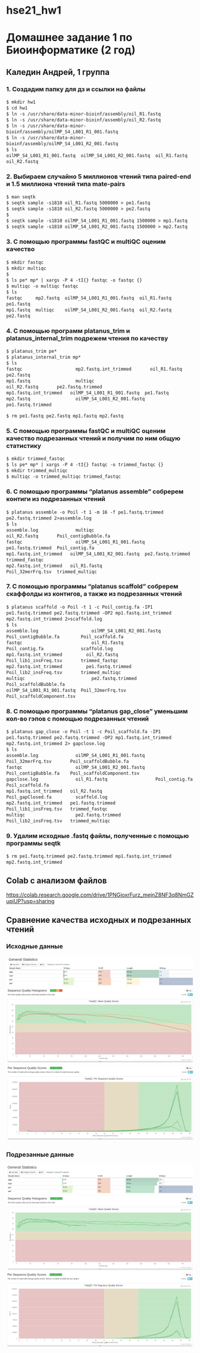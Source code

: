 # hse21_hw1

# Домашнее задание 1 по Биоинформатике (2 год) #

## Каледин Андрей, 1 группа ##

### 1. Создадим папку для дз и ссылки на файлы ###
```
$ mkdir hw1
$ cd hw1
$ ln -s /usr/share/data-minor-bioinf/assembly/oil_R1.fastq
$ ln -s /usr/share/data-minor-bioinf/assembly/oil_R2.fastq
$ ln -s /usr/share/data-minor-bioinf/assembly/oilMP_S4_L001_R1_001.fastq
$ ln -s /usr/share/data-minor-bioinf/assembly/oilMP_S4_L001_R2_001.fastq
$ ls
oilMP_S4_L001_R1_001.fastq  oilMP_S4_L001_R2_001.fastq	oil_R1.fastq  oil_R2.fastq
```

### 2. Выбираем случайно 5 миллионов чтений типа paired-end и 1.5 миллиона чтений типа mate-pairs ###
```
$ man seqtk
$ seqtk sample -s1810 oil_R1.fastq 5000000 > pe1.fastq
$ seqtk sample -s1810 oil_R2.fastq 5000000 > pe2.fastq
$ 
$ seqtk sample -s1810 oilMP_S4_L001_R1_001.fastq 1500000 > mp1.fastq
$ seqtk sample -s1810 oilMP_S4_L001_R2_001.fastq 1500000 > mp2.fastq
```

### 3. С помощью программы fastQC и multiQC оценим качество ###
```
$ mkdir fastqc
$ mkdir multiqc
$ 
$ ls pe* mp* | xargs -P 4 -tI{} fastqc -o fastqc {}
$ multiqc -o multiqc fastqc
$ ls                
fastqc	   mp2.fastq  oilMP_S4_L001_R1_001.fastq  oil_R1.fastq	pe1.fastq
mp1.fastq  multiqc    oilMP_S4_L001_R2_001.fastq  oil_R2.fastq	pe2.fastq
```

### 4. С помощью программ platanus_trim и platanus_internal_trim подрежем чтения по качеству ###
```
$ platanus_trim pe*
$ platanus_internal_trim mp*
$ ls
fastqc		              mp2.fastq.int_trimmed	      oil_R1.fastq       pe2.fastq
mp1.fastq	              multiqc			                oil_R2.fastq       pe2.fastq.trimmed
mp1.fastq.int_trimmed   oilMP_S4_L001_R1_001.fastq  pe1.fastq
mp2.fastq	              oilMP_S4_L001_R2_001.fastq  pe1.fastq.trimmed
```
```
$ rm pe1.fastq pe2.fastq mp1.fastq mp2.fastq
```

### 5. С помощью программы fastQC и multiQC оценим качество подрезанных чтений и получим по ним общую статистику ###
```
$ mkdir trimmed_fastqc
$ ls pe* mp* | xargs -P 4 -tI{} fastqc -o trimmed_fastqc {}
$ mkdir trimmed_multiqc
$ multiqc -o trimmed_multiqc trimmed_fastqc
```

### 6. С помощью программы “platanus assemble” собререм контиги из подрезанных чтений ###
```
$ platanus assemble -o Poil -t 1 -m 16 -f pe1.fastq.trimmed pe2.fastq.trimmed 2>assemble.log
$ ls
assemble.log	          multiqc			                oil_R2.fastq       Poil_contigBubble.fa
fastqc		              oilMP_S4_L001_R1_001.fastq  pe1.fastq.trimmed  Poil_contig.fa
mp1.fastq.int_trimmed   oilMP_S4_L001_R2_001.fastq  pe2.fastq.trimmed  trimmed_fastqc
mp2.fastq.int_trimmed   oil_R1.fastq		            Poil_32merFrq.tsv  trimmed_multiqc
```

### 7. С помощью программы “platanus scaffold” собререм скаффолды из контигов, а также из подрезанных чтений ###
```
$ platanus scaffold -o Poil -t 1 -c Poil_contig.fa -IP1 pe1.fastq.trimmed pe2.fastq.trimmed -OP2 mp1.fastq.int_trimmed mp2.fastq.int_trimmed 2>scaffold.log
$ ls
assemble.log		            oilMP_S4_L001_R2_001.fastq	Poil_contigBubble.fa	    Poil_scaffold.fa
fastqc			                oil_R1.fastq		            Poil_contig.fa		        scaffold.log
mp1.fastq.int_trimmed	      oil_R2.fastq		            Poil_lib1_insFreq.tsv	    trimmed_fastqc
mp2.fastq.int_trimmed	      pe1.fastq.trimmed		        Poil_lib2_insFreq.tsv	    trimmed_multiqc
multiqc			                pe2.fastq.trimmed		        Poil_scaffoldBubble.fa
oilMP_S4_L001_R1_001.fastq  Poil_32merFrq.tsv		        Poil_scaffoldComponent.tsv
```

### 8. С помощью программы “platanus gap_close” уменьшим кол-во гэпов с помощью подрезанных чтений ###
```
$ platanus gap_close -o Poil -t 1 -c Poil_scaffold.fa -IP1 pe1.fastq.trimmed pe2.fastq.trimmed -OP2 mp1.fastq.int_trimmed mp2.fastq.int_trimmed 2> gapclose.log
$ ls
assemble.log	          oilMP_S4_L001_R1_001.fastq  Poil_32merFrq.tsv	      Poil_scaffoldBubble.fa
fastqc		              oilMP_S4_L001_R2_001.fastq  Poil_contigBubble.fa    Poil_scaffoldComponent.tsv
gapclose.log	          oil_R1.fastq		            Poil_contig.fa	        Poil_scaffold.fa
mp1.fastq.int_trimmed   oil_R2.fastq		            Poil_gapClosed.fa	      scaffold.log
mp2.fastq.int_trimmed   pe1.fastq.trimmed	          Poil_lib1_insFreq.tsv   trimmed_fastqc
multiqc		              pe2.fastq.trimmed	          Poil_lib2_insFreq.tsv   trimmed_multiqc
```

### 9. Удалим исходные .fastq файлы, полученные с помощью программы seqtk ###
```
$ rm pe1.fastq.trimmed pe2.fastq.trimmed mp1.fastq.int_trimmed mp2.fastq.int_trimmed
```

## Colab с анализом файлов ##
https://colab.research.google.com/drive/1PNGioxrFurz_mejnZ8NF3q8NmGZupiUP?usp=sharing

## Сравнение качества исходных и подрезанных чтений ##

### Исходные данные ###
<img src="https://github.com/kaledinandrew/hse21_hw1/blob/main/img/pic1.png" style="zoom:50%;" />
<img src="https://github.com/kaledinandrew/hse21_hw1/blob/main/img/pic2.png" style="zoom:50%;" />
<img src="https://github.com/kaledinandrew/hse21_hw1/blob/main/img/pic3.png" style="zoom:50%;" />

### Подрезанные данные ###
<img src="https://github.com/kaledinandrew/hse21_hw1/blob/main/img/pic4.png" style="zoom:50%;" />
<img src="https://github.com/kaledinandrew/hse21_hw1/blob/main/img/pic5.png" style="zoom:50%;" />
<img src="https://github.com/kaledinandrew/hse21_hw1/blob/main/img/pic6.png" style="zoom:50%;" />

